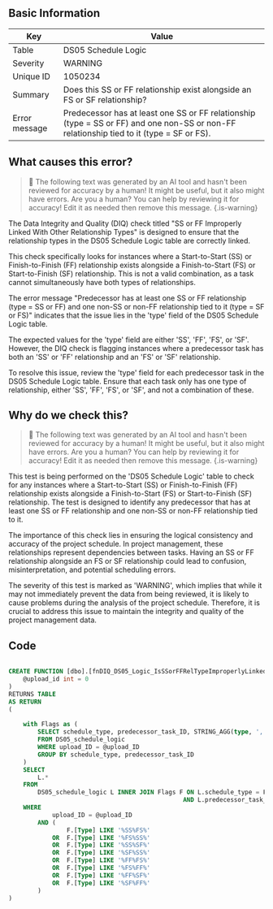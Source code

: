 ## Basic Information
| Key         | Value          |
|-------------|----------------|
| Table       | DS05 Schedule Logic |
| Severity    | WARNING |
| Unique ID   | 1050234   |
| Summary     | Does this SS or FF relationship exist alongside an FS or SF relationship? |
| Error message | Predecessor has at least one SS or FF relationship (type = SS or FF) and one non-SS or non-FF relationship tied to it (type = SF or FS). |

## What causes this error?

> :robot: The following text was generated by an AI tool and hasn't been reviewed for accuracy by a human! It might be useful, but it also might have errors. Are you a human? You can help by reviewing it for accuracy! Edit it as needed then remove this message.
{.is-warning}

The Data Integrity and Quality (DIQ) check titled "SS or FF Improperly Linked With Other Relationship Types" is designed to ensure that the relationship types in the DS05 Schedule Logic table are correctly linked. 

This check specifically looks for instances where a Start-to-Start (SS) or Finish-to-Finish (FF) relationship exists alongside a Finish-to-Start (FS) or Start-to-Finish (SF) relationship. This is not a valid combination, as a task cannot simultaneously have both types of relationships. 

The error message "Predecessor has at least one SS or FF relationship (type = SS or FF) and one non-SS or non-FF relationship tied to it (type = SF or FS)" indicates that the issue lies in the 'type' field of the DS05 Schedule Logic table. 

The expected values for the 'type' field are either 'SS', 'FF', 'FS', or 'SF'. However, the DIQ check is flagging instances where a predecessor task has both an 'SS' or 'FF' relationship and an 'FS' or 'SF' relationship. 

To resolve this issue, review the 'type' field for each predecessor task in the DS05 Schedule Logic table. Ensure that each task only has one type of relationship, either 'SS', 'FF', 'FS', or 'SF', and not a combination of these.
## Why do we check this?

> :robot: The following text was generated by an AI tool and hasn't been reviewed for accuracy by a human! It might be useful, but it also might have errors. Are you a human? You can help by reviewing it for accuracy! Edit it as needed then remove this message.
{.is-warning}

This test is being performed on the 'DS05 Schedule Logic' table to check for any instances where a Start-to-Start (SS) or Finish-to-Finish (FF) relationship exists alongside a Finish-to-Start (FS) or Start-to-Finish (SF) relationship. The test is designed to identify any predecessor that has at least one SS or FF relationship and one non-SS or non-FF relationship tied to it.

The importance of this check lies in ensuring the logical consistency and accuracy of the project schedule. In project management, these relationships represent dependencies between tasks. Having an SS or FF relationship alongside an FS or SF relationship could lead to confusion, misinterpretation, and potential scheduling errors. 

The severity of this test is marked as 'WARNING', which implies that while it may not immediately prevent the data from being reviewed, it is likely to cause problems during the analysis of the project schedule. Therefore, it is crucial to address this issue to maintain the integrity and quality of the project management data.
## Code

```sql

CREATE FUNCTION [dbo].[fnDIQ_DS05_Logic_IsSSorFFRelTypeImproperlyLinked] (
	@upload_id int = 0
)
RETURNS TABLE
AS RETURN
(
	
	with Flags as (
		SELECT schedule_type, predecessor_task_ID, STRING_AGG(type, ',') WITHIN GROUP (ORDER BY type) Type
		FROM DS05_schedule_logic
		WHERE upload_ID = @upload_ID
		GROUP BY schedule_type, predecessor_task_ID
	)
	SELECT
		L.*
	FROM
		DS05_schedule_logic L INNER JOIN Flags F ON L.schedule_type = F.schedule_type
												AND L.predecessor_task_ID = F.predecessor_task_ID
	WHERE
			upload_ID = @upload_ID
		AND (
				F.[Type] LIKE '%SS%FS%'
			OR	F.[Type] LIKE '%FS%SS%'
			OR	F.[Type] LIKE '%SS%SF%'
			OR	F.[Type] LIKE '%SF%SS%'
			OR 	F.[Type] LIKE '%FF%FS%'
			OR 	F.[Type] LIKE '%FS%FF%'
			OR 	F.[Type] LIKE '%FF%SF%'
			OR 	F.[Type] LIKE '%SF%FF%'
		)
)
```
